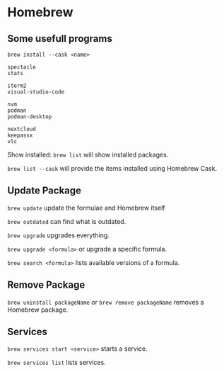 # Homebrew

## Some usefull programs
```
brew install --cask <name>

spectacle
stats

iterm2
visual-studio-code

nvm
podman
podman-desktop

nextcloud
keepassx
vlc
```


Show installed:
```brew list``` will show installed packages.

```brew list --cask``` will provide the items installed using Homebrew Cask.

## Update Package
```brew update``` update the formulae and Homebrew itself

```brew outdated``` can find what is outdated.

```brew upgrade``` upgrades everything.

```brew upgrade <formula>``` or upgrade a specific formula.

```brew search <formula>``` lists available versions of a formula.

## Remove Package
```brew uninstall packageName``` or ```brew remove packageName``` removes a Homebrew package.

## Services
```brew services start <service>``` starts a service.

```brew services list``` lists services.



